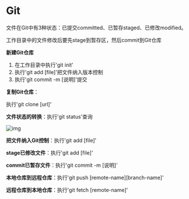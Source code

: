 # Git

文件在Git中有3种状态：已提交committed、已暂存staged、已修改modified。

工作目录中的文件修改后要先stage到暂存区，然后commit到Git仓库

**新建Git仓库**

1. 在工作目录中执行'git init'
2. 执行'git add [file]'把文件纳入版本控制
3. 执行'git commit -m [说明]'提交

**复制Git仓库**：

执行'git clone [url]'

**文件状态的转换**：执行'git status'查询

![img](http://git.oschina.net/progit/figures/18333fig0201-tn.png)

**把文件纳入Git控制**：执行'git add [file]'

**stage已修改文件**：执行'git add [file]'

**commit已暂存文件**：执行'git commit -m [说明]'

**本地仓库到远程仓库**：执行'git push [remote-name][branch-name]'

**远程仓库到本地仓库**：执行'git fetch [remote-name]'